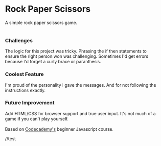 <h1>Rock Paper Scissors</h1>
A simple rock paper scissors game.
<br>
<br>
<h3>Challenges</h3>
The logic for this project was tricky. Phrasing the if then statements to ensure the right person won was challenging. Sometimes I'd get errors because I'd forget a curly brace or paranthesis.
<br>
<h3>Coolest Feature</h3>
I'm proud of the personality I gave the messages. And for not following the instructions exactly.
<br>
<h3>Future Improvement</h3>
Add HTML/CSS for browser support and true user input. It's not much of a game if you can't play yourself.
<br>
<br>
Based on <a href="https://www.codecademy.com/learn/introduction-to-javascript">Codecademy's</a> beginner Javascript course.

//test